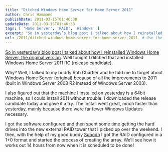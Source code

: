 ```yaml
---
title: "Ditched Windows Home Server for Home Server 2011"
author: Chris Hammond
publishDate: 2011-03-15T01:46:38
updateDate: 2011-03-15T01:46:38
tags: [ 'Home Server', 'RAID', 'Windows' ]
excerpt: "So in yesterday’s blog post I talked about how I reinstalled Windows Home Server, the original version. Well tonight I ditched that and installed Windows Home Server 2011 RC (release candidate).  Why? Well, I talked to my buddy Rob Chartier and he told me to forget about Windows Home Server (original) because of all the improvements to 2011 (built in Windows Server 2008 R2 instead of Windows Server 2003).   I also figured out that the machine I installed on yesterday is a 64bit machine, so I could install 2011 without trouble. I downloaded the release candidate today and gave it a try. The install went great, much faster than yesterday, mainly because there were far fewer Windows Updates necessary.  I got the software configured and then spent some time getting the hard drives into the new external RAID tower that I picked up over the weekend. I then, with the help of my good buddy Subodh I got the RAID configured in a 1+0 format and started the process of creating the array. We’ll see how it works out 14 hours from now when it is scheduled to be done!"
url: /2011/ditched-windows-home-server-for-home-server-2011  # Use the generated URL with year
---
```

<p><a href="https://www.chrishammond.com/blog/itemid/2127/installing-windows-home-server-again" target="_blank">So in yesterday’s blog post I talked about how I reinstalled Windows Home Server, the original version</a>. Well tonight I ditched that and installed Windows Home Server 2011 RC (release candidate).</p>  <p>Why? Well, I talked to my buddy Rob Chartier and he told me to forget about Windows Home Server (original) because of all the improvements to 2011 (built in Windows Server 2008 R2 instead of Windows Server 2003). </p>  <p>I also figured out that the machine I installed on yesterday is a 64bit machine, so I could install 2011 without trouble. I downloaded the release candidate today and gave it a try. The install went great, much faster than yesterday, mainly because there were far fewer Windows Updates necessary.</p>  <p>I got the software configured and then spent some time getting the hard drives into the new external RAID tower that I picked up over the weekend. I then, with the help of my good buddy <a href="https://www.subodh.com" target="_blank">Subodh</a> I got the RAID configured in a 1+0 format and started the process of creating the array. We’ll see how it works out 14 hours from now when it is scheduled to be done!</p>
